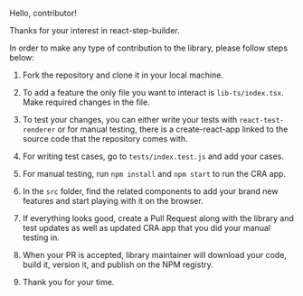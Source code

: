 Hello, contributor!

Thanks for your interest in react-step-builder.

In order to make any type of contribution to the library, please follow steps below:

1. Fork the repository and clone it in your local machine.

2. To add a feature the only file you want to interact is `lib-ts/index.tsx`. Make required changes in the file.

3. To test your changes, you can either write your tests with `react-test-renderer` or for manual testing, there is a create-react-app linked to the source code that the repository comes with.

4. For writing test cases, go to `tests/index.test.js` and add your cases. 

5. For manual testing, run `npm install` and `npm start` to run the CRA app.

6. In the `src` folder, find the related components to add your brand new features and start playing with it on the browser.

7. If everything looks good, create a Pull Request along with the library and test updates as well as updated CRA app that you did your manual testing in.

8. When your PR is accepted, library maintainer will download your code, build it, version it, and publish on the NPM registry.

9. Thank you for your time.
